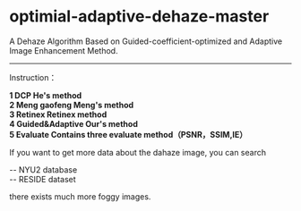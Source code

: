 # optimial-adaptive-dehaze-master
A Dehaze Algorithm Based on Guided-coefficient-optimized and Adaptive Image Enhancement Method.

---------------------------------------------------------------------------------------------
Instruction：  

**1  DCP                                       He's method  
2  Meng gaofeng                              Meng's method  
3  Retinex                                   Retinex method  
4  Guided&Adaptive                           Our's method  
5  Evaluate                                  Contains three evaluate method（PSNR，SSIM,IE）**  

If you want to get more data about the dahaze image, you can search   
  
--      NYU2 database  
--      RESIDE dataset  
  
there exists much more foggy images.  
